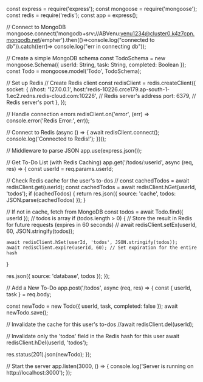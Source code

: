 const express = require('express');
const mongoose = require('mongoose');
const redis = require('redis');
const app = express();

// Connect to MongoDB
mongoose.connect('mongodb+srv://ABVenu:venu1234@cluster0.k4z7cpn.mongodb.net/empher').then(()=>console.log("connected to db")).catch((err)=> console.log("err in connecting db"));

// Create a simple MongoDB schema
const TodoSchema = new mongoose.Schema({ userId: String, task: String, completed: Boolean });
const Todo = mongoose.model('Todo', TodoSchema);

// Set up Redis
// Create Redis client
const redisClient = redis.createClient({
    socket: {
      //host: '127.0.0.1',
      host:'redis-10226.crce179.ap-south-1-1.ec2.redns.redis-cloud.com:10226', // Redis server's address
      port: 6379,        // Redis server's port
    },
  });
  
  // Handle connection errors
  redisClient.on('error', (err) => console.error('Redis Error:', err));
  
  // Connect to Redis
  (async () => {
    await redisClient.connect();
    console.log('Connected to Redis!');
  })();
  

// Middleware to parse JSON
app.use(express.json());

// Get To-Do List (with Redis Caching)
app.get('/todos/:userId', async (req, res) => {
  const userId = req.params.userId;

  // Check Redis cache for the user's to-dos
  // const cachedTodos = await redisClient.get(userId);
  const cachedTodos = await redisClient.hGet(userId, 'todos');
  if (cachedTodos) {
    return res.json({ source: 'cache', todos: JSON.parse(cachedTodos) });
  }

  // If not in cache, fetch from MongoDB
  const todos = await Todo.find({ userId });
  // todos is array
  if (todos.length > 0) {
    // Store the result in Redis for future requests (expires in 60 seconds)
    // await redisClient.setEx(userId, 60, JSON.stringify(todos));

    await redisClient.hSet(userId, 'todos', JSON.stringify(todos));
    await redisClient.expire(userId, 60); // Set expiration for the entire hash
  }

  res.json({ source: 'database', todos });
});

// Add a New To-Do
app.post('/todos', async (req, res) => {
  const { userId, task } = req.body;

  const newTodo = new Todo({ userId, task, completed: false });
  await newTodo.save();

  // Invalidate the cache for this user's to-dos
  //await redisClient.del(userId);
  
   // Invalidate only the 'todos' field in the Redis hash for this user
   await redisClient.hDel(userId, 'todos');

  res.status(201).json(newTodo);
});

// Start the server
app.listen(3000, () => {
  console.log('Server is running on http://localhost:3000');
});
